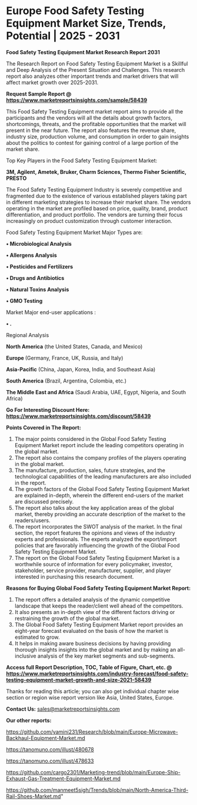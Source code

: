  # Europe Food Safety Testing Equipment Market Size, Trends, Potential | 2025 - 2031

<strong>Food Safety Testing Equipment Market Research Report 2031</strong>

The Research Report on Food Safety Testing Equipment Market is a Skillful and Deep Analysis of the Present Situation and Challenges. This research report also analyzes other important trends and market drivers that will affect market growth over 2025-2031.

<strong>Request Sample Report @ <a href=https://www.marketreportsinsights.com/sample/58439>https://www.marketreportsinsights.com/sample/58439</a></strong>

This Food Safety Testing Equipment market report aims to provide all the participants and the vendors will all the details about growth factors, shortcomings, threats, and the profitable opportunities that the market will present in the near future. The report also features the revenue share, industry size, production volume, and consumption in order to gain insights about the politics to contest for gaining control of a large portion of the market share.

Top Key Players in the Food Safety Testing Equipment Market:

<strong>3M, Agilent, Ametek, Bruker, Charm Sciences, Thermo Fisher Scientific, PRESTO</strong>

The Food Safety Testing Equipment Industry is severely competitive and fragmented due to the existence of various established players taking part in different marketing strategies to increase their market share. The vendors operating in the market are profiled based on price, quality, brand, product differentiation, and product portfolio. The vendors are turning their focus increasingly on product customization through customer interaction.

Food Safety Testing Equipment Market Major Types are:

<strong>• Microbiological Analysis

• Allergens Analysis

• Pesticides and Fertilizers

• Drugs and Antibiotics

• Natural Toxins Analysis

• GMO Testing</strong>

Market Major end-user applications :

<strong>• .</strong>

Regional Analysis

</u><strong><b>North America</b></strong> (the United States, Canada, and Mexico)

<strong><b>Europe </b></strong>(Germany, France, UK, Russia, and Italy)

<strong><b>Asia-Pacific</b></strong> (China, Japan, Korea, India, and Southeast Asia)

<strong><b>South America</b></strong> (Brazil, Argentina, Colombia, etc.)

<strong><b>The Middle East and Africa</b></strong> (Saudi Arabia, UAE, Egypt, Nigeria, and South Africa)

<strong>Go For Interesting Discount Here: <a href=https://www.marketreportsinsights.com/discount/58439>https://www.marketreportsinsights.com/discount/58439</a></strong>

<strong>Points Covered in The Report:</strong>
<ol>
  <li>The major points considered in the Global Food Safety Testing Equipment Market report include the leading competitors operating in the global market.</li>
  <li>The report also contains the company profiles of the players operating in the global market.</li>
  <li>The manufacture, production, sales, future strategies, and the technological capabilities of the leading manufacturers are also included in the report.</li>
  <li>The growth factors of the Global Food Safety Testing Equipment Market are explained in-depth, wherein the different end-users of the market are discussed precisely.</li>
  <li>The report also talks about the key application areas of the global market, thereby providing an accurate description of the market to the readers/users.</li>
  <li>The report incorporates the SWOT analysis of the market. In the final section, the report features the opinions and views of the industry experts and professionals. The experts analyzed the export/import policies that are favorably influencing the growth of the Global Food Safety Testing Equipment Market.</li>
  <li>The report on the Global Food Safety Testing Equipment Market is a worthwhile source of information for every policymaker, investor, stakeholder, service provider, manufacturer, supplier, and player interested in purchasing this research document.</li>
</ol>
<strong>Reasons for Buying Global Food Safety Testing Equipment Market Report:</strong>

<ol>
  <li>The report offers a detailed analysis of the dynamic competitive landscape that keeps the reader/client well ahead of the competitors.</li>
  <li>It also presents an in-depth view of the different factors driving or restraining the growth of the global market.</li>
  <li>The Global Food Safety Testing Equipment Market report provides an eight-year forecast evaluated on the basis of how the market is estimated to grow.</li>
  <li>It helps in making aware business decisions by having providing thorough insights insights into the global market and by making an all-inclusive analysis of the key market segments and sub-segments.</li>
</ol>
<strong>Access full Report Description, TOC, Table of Figure, Chart, etc. @ <a href=https://www.marketreportsinsights.com/industry-forecast/food-safety-testing-equipment-market-growth-and-size-2021-58439>https://www.marketreportsinsights.com/industry-forecast/food-safety-testing-equipment-market-growth-and-size-2021-58439</a></strong>


Thanks for reading this article; you can also get individual chapter wise section or region wise report version like Asia, United States, Europe.

<strong>Contact Us:</strong>
sales@marketreportsinsights.com

<strong>Our other reports:</strong>

<a href=https://github.com/yamini231/Research/blob/main/Europe-Microwave-Backhaul-Equipment-Market.md>https://github.com/yamini231/Research/blob/main/Europe-Microwave-Backhaul-Equipment-Market.md</a>

<a href=https://tanomuno.com/illust/480678>https://tanomuno.com/illust/480678</a>

<a href=https://tanomuno.com/illust/478633>https://tanomuno.com/illust/478633</a>

<a href=https://github.com/cargo2301/Marketing-trend/blob/main/Europe-Ship-Exhaust-Gas-Treatment-Equipment-Market.md>https://github.com/cargo2301/Marketing-trend/blob/main/Europe-Ship-Exhaust-Gas-Treatment-Equipment-Market.md</a>

<a href=https://github.com/manmeet5sigh/Trends/blob/main/North-America-Third-Rail-Shoes-Market.md>https://github.com/manmeet5sigh/Trends/blob/main/North-America-Third-Rail-Shoes-Market.md</a>"
